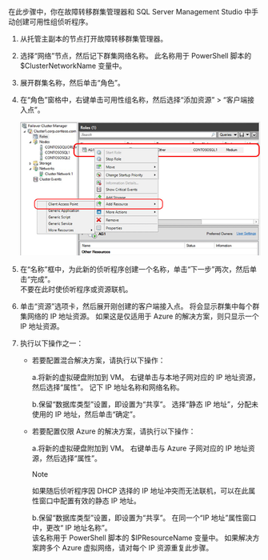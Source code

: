 在此步骤中，你在故障转移群集管理器和 SQL Server Management Studio 中手动创建可用性组侦听程序。

1. 从托管主副本的节点打开故障转移群集管理器。

2. 选择“网络”节点，然后记下群集网络名称。 此名称用于 PowerShell 脚本的 $ClusterNetworkName 变量中。

3. 展开群集名称，然后单击“角色”。

4. 在“角色”窗格中，右键单击可用性组名称，然后选择“添加资源” > “客户端接入点”。

    ![为可用性组添加客户端接入点](./media/virtual-machines-sql-server-configure-alwayson-availability-group-listener/IC678769.gif)

5. 在“名称”框中，为此新的侦听程序创建一个名称，单击“下一步”两次，然后单击“完成”。  
    不要在此时使侦听程序或资源联机。

6. 单击“资源”选项卡，然后展开刚创建的客户端接入点。 
    将会显示群集中每个群集网络的 IP 地址资源。 如果这是仅适用于 Azure 的解决方案，则只显示一个 IP 地址资源。

7. 执行以下操作之一：

   * 若要配置混合解决方案，请执行以下操作：

        a.将新的虚拟硬盘附加到 VM。 右键单击与本地子网对应的 IP 地址资源，然后选择“属性”。 记下 IP 地址名称和网络名称。

        b.保留“数据库类型”设置，即设置为“共享”。 选择“静态 IP 地址”，分配未使用的 IP 地址，然后单击“确定”。

   * 若要配置仅限 Azure 的解决方案，请执行以下操作：

        a.将新的虚拟硬盘附加到 VM。 右键单击与 Azure 子网对应的 IP 地址资源，然后选择“属性”。

       > [!NOTE]
       > 如果随后侦听程序因 DHCP 选择的 IP 地址冲突而无法联机，可以在此属性窗口中配置有效的静态 IP 地址。
       > 
       > 

       b.保留“数据库类型”设置，即设置为“共享”。 在同一个“IP 地址”属性窗口中，更改“ IP 地址名称”。  
        该名称用于 PowerShell 脚本的 $IPResourceName 变量中。 如果解决方案跨多个 Azure 虚拟网络，请对每个 IP 资源重复此步骤。